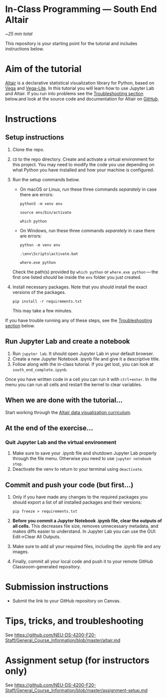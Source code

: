 # In-Class Programming — South End Altair

~*25 min total*

This repository is your starting point for the tutorial and includes instructions below.

# Aim of the tutorial

[Altair](https://altair-viz.github.io/) is a declarative statistical visualization library for Python, based on [Vega](http://vega.github.io/vega) and [Vega-Lite](http://vega.github.io/vega-lite).
In this tutorial you will learn how to use Jupyter Lab and Altair.
If you run into problems see the [Troubleshooting section](#troubleshooting) below.and look at the source code and documentation for Altair on [GitHub](http://github.com/altair-viz/altair).

# Instructions

## Setup instructions

1. Clone the repo.
1. `CD` to the repo directory. Create and activate a virtual environment for this project. You may need to modify the code you use depending on what Python you have installed and how your machine is configured.

1. Run the setup commands below.

    * On macOS or Linux, run these three commands *separately* in case there are errors:
        ```
        python3 -m venv env
        ```
        ```
        source env/bin/activate
        ```
        ```
        which python
        ```
    * On Windows, run these three commands *separately* in case there are errors:
        ```
        python -m venv env
        ```
        ```
        .\env\Scripts\activate.bat
        ```
        ```
        where.exe python
        ```
    Check the path(s) provided by `which python` or `where.exe python` — the first one listed *should* be inside the `env` folder you just created.

1. Install necessary packages. Note that you should install the exact versions of the packages.
    ```
    pip install -r requirements.txt
    ```
    This may take a few minutes.

If you have trouble running any of these steps, see the [Troubleshooting section](#troubleshooting) below.

## Run Jupyter Lab and create a notebook

1. Run `jupyter lab`. It should open Jupyter Lab in your default browser.
1. Create a new Jupyter Notebook .ipynb file and give it a descriptive title.
1. Follow along with the in-class tutorial. If you get lost, you can look at `south_end_complete.ipynb`.

Once you have written code in a cell you can run it with `ctrl+enter`. In the menu you can run all cells and restart the kernel to clear variables.

## When we are done with the tutorial...
Start working through the [Altair data visualization curriculum](https://github.com/uwdata/visualization-curriculum).

## At the end of the exercise...

### Quit Jupyter Lab and the virtual environment
1. Make sure to save your .ipynb file and shutdown Jupyter Lab properly through the file menu. Otherwise you need to use `jupyter notebook stop`.
1. Deactivate the venv to return to your terminal using `deactivate`.

## Commit and push your code (but first...)

1. Only if you have made any changes to the required packages you should export a list of all installed packages and their versions:
   ```
   pip freeze > requirements.txt
   ```

1. **Before you commit a Jupyter Notebook .ipynb file, clear the outputs of all cells.** This decreases file size, removes unnecessary metadata, and makes diffs easier to understand. In Jupyter Lab you can use the GUI: Edit->Clear All Outputs.

1. Make sure to add all your required files, including the .ipynb file and any images.

1. Finally, commit all your local code and push it to your remote GitHub Classroom-generated repository.

# Submission instructions

* Submit the link to your GitHub repository on Canvas.

# Tips, tricks, and troubleshooting

See https://github.com/NEU-DS-4200-F20-Staff/General_Course_Information/blob/master/altair.md

# Assignment setup (for instructors only)

See https://github.com/NEU-DS-4200-F20-Staff/General_Course_Information/blob/master/assignment-setup.md